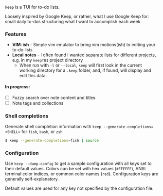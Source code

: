 
`keep` is a TUI for to-do lists.

Loosely inspired by Google Keep, or rather, what I use Google Keep for: small daily to-dos structuring what I want to accomplish each week.

### Features
- **VIM-ish** - Simple vim emulator to bring vim motions(ish) to editing your to-do lists
- **Local notes** - I often found I wanted separate lists for different projects, e.g. in my `keepTUI` project directory
    - When run with `-l` or `--local`, `keep` will first look in the current working directory for a `.keep` folder, and, if found, will display and edit this data.
#### In progress:
- [ ] Fuzzy search over note content and titles
- [ ] Note tags and collections

### Shell completions
Generate shell completion information with `keep --generate-completions=<SHELL>` for `fish`, `bash`, or `zsh` 

```bash
$ keep --generate-completions=fish | source
```

### Configuration
Use `keep --dump-config` to get a sample configuration with all keys set to their default values. Colors can be set with hex values (`#FFFFFF`), ANSI terminal color indices, or common color names (`red`). Configuration keys are generally self-explanatory. 

Default values are used for any key not specified by the configuration file.
